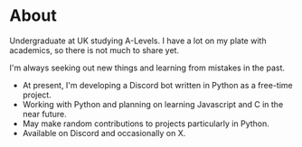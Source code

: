 # About

Undergraduate at UK studying A-Levels. I have a lot on my plate with academics, so there is not much to share yet.

I'm always seeking out new things and learning from mistakes in the past.
- At present, I'm developing a Discord bot written in Python as a free-time project.
- Working with Python and planning on learning Javascript and C in the near future.
- May make random contributions to projects particularly in Python.
- Available on Discord and occasionally on X.
